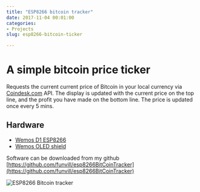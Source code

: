 ```yaml
---
title: "ESP8266 bitcoin tracker"
date: 2017-11-04 00:01:00
categories:
- Projects
slug: esp8266-bitcoin-ticker

---
```


# A simple bitcoin price ticker

Requests the current current price of Bitcoin in your local currency via [Coindesk.com](https://coindesk.com/) API. The display is updated with the current price on the top line, and the profit you have made on the bottom line. The price is updated once every 5 mins. 

## Hardware

- [Wemos D1 ESP8266](https://www.wemos.cc/)
- [Wemos OLED shield](https://www.aliexpress.com/store/product/OLED-Shield-for-WeMos-D1-mini-0-66-inch-64X48-IIC-I2C/1331105_32627787079.html)

Software can be downloaded from my github [https://github.com/funvill/esp8266BitCoinTracker](https://github.com/funvill/esp8266BitCoinTracker)

<img src="/public/uploads/bitcointracker.jpg" alt="ESP8266 Bitcoin tracker"/>
